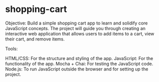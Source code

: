 # shopping-cart

Objective: Build a simple shopping cart app to learn and solidify core JavaScript concepts. The project will guide you through creating an interactive web application that allows users to add items to a cart, view their cart, and remove items.

Tools:

HTML/CSS: For the structure and styling of the app.
JavaScript: For the functionality of the app.
Mocha + Chai: For testing the JavaScript code.
Node.js: To run JavaScript outside the browser and for setting up the project.